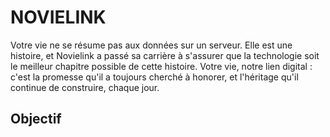 # NOVIELINK 
  Votre vie ne se résume pas aux données sur un serveur. Elle est une histoire, et Novielink a passé sa carrière à s'assurer que la technologie soit le meilleur chapitre possible de cette histoire. Votre vie, notre lien digital : c'est la promesse qu'il a toujours cherché à honorer, et l'héritage qu'il continue de construire, chaque jour.
## Objectif 

